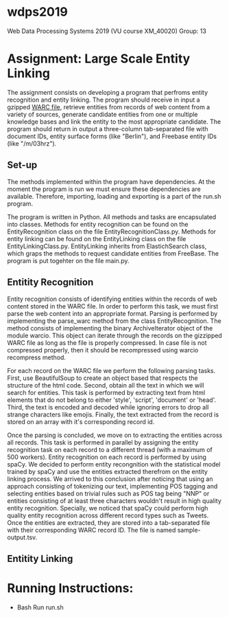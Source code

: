 # wdps2019
Web Data Processing Systems 2019 (VU course XM_40020)
Group: 13 

# Assignment: Large Scale Entity Linking

The assignment consists on developing a program that perfroms entity recognition and entity linking. 
The program should receive in input a gzipped [WARC file](https://en.wikipedia.org/wiki/Web_ARChive),
retrieve entities from records of web content from a variety of sources, generate candidate entities 
from one or multiple knowledge bases and link the entity to the most appropriate candidate. The program 
should return in output a three-column tab-separated file with document IDs, entity surface forms (like
"Berlin"), and Freebase entity IDs (like "/m/03hrz").  

## Set-up

The methods implemented within the program have dependencies. At the moment the program is run we
must ensure these dependencies are available. Therefore, importing, loading and exporting is a part 
of the run.sh program. 

The program is written in Python. All methods and tasks are encapsulated into classes. Methods 
for entity recognition can be found on the EntityRecognition class on the file EntityRecognitionClass.py.
Methods for entity linking can be found on the EntityLinking class on the file EntityLinkingClass.py.
EntityLinking inherits from ElastichSearch class, which graps the methods to request candidate entities 
from FreeBase. The program is put togehter on the file main.py.

## Entitity Recognition

Entity recognition consists of identifying entities within the records of web content stored in the 
WARC file. In order to perform this task, we must first parse the web content into an appropriate
format. Parsing is performed by implementing the parse_warc method from the class EntityRecognition.
The method consists of implementing the binary ArchiveIterator object of the module warcio. This 
object can iterate through the records on the gizzipped WARC file as long as the file is properly
compressed. In case file is not compressed properly, then it should be recompressed using warcio
recompress method. 

For each record on the WARC file we perform the following parsing tasks. First, use BeautifulSoup to 
create an object based that respects the structure of the html code. Second, obtain all the text
in which we will search for entities. This task is performed by extracting text from html elements that 
do not belong to either 'style', 'script', 'document' or 'head'. Third, the text is encoded and decoded
while ignoring errors to drop all strange characters like emojis. Finally, the text extracted from the 
record is stored on an array with it's corresponding record id. 

Once the parsing is concluded, we move on to extracting the entities across all records. This task is 
performed in parallel by assigning the entity recognition task on each record to a different thread
(with a maximum of 500 workers). Entity recognition on each record is performed by using spaCy. 
We decided to perform entity recongnition with the statistical model trained by spaCy and use the 
entities extracted therefrom on the entity linking process. We arrived to this conclusion after noticing 
that using an approach consisting of tokenizing our text, implementing POS tagging and selecting
entities based on trivial rules such as POS tag being "NNP" or entities consisting of at least
three characters wouldn't result in high quality entity recognition. Specially, we noticed that 
spaCy could perform high quality entity recognition across different record types such as Tweets. 
Once the entities are extracted, they are stored into a tab-separated file with their corresponding 
WARC record ID. The file is named sample-output.tsv. 


## Entitity Linking


# Running Instructions:
- Bash Run run.sh
